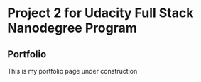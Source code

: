 # Project 2 for Udacity Full Stack Nanodegree Program
## Portfolio
This is my portfolio page under construction
